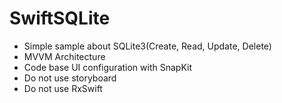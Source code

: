 # SwiftSQLite

- Simple sample about SQLite3(Create, Read, Update, Delete)
- MVVM Architecture
- Code base UI configuration with SnapKit
- Do not use storyboard
- Do not use RxSwift
